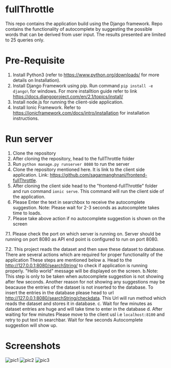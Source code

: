 # fullThrottle
This repo contains the application build using the Django framework. Repo contains the functionality of autocomplete by suggesting the possible words that can be derived from user input. The results presented are limited to 25 queries only.

# Pre-Requisite
1. Install Python3 (refer to https://www.python.org/downloads/ for more details on Installation).
2. Install Django Framework using pip. Run command `pip install -e django\` for windows. For more installtion guide refer to link https://docs.djangoproject.com/en/2.1/topics/install/ 
3. Install node.js for running the client-side application.
4. Install Ionic Framework. Refer to https://ionicframework.com/docs/intro/installation for installation instructions.

# Run server

1. Clone the repository
2. After cloning the repository, head to the fullThrottle folder
3. Run `python manage.py runserver 8080` to run the server
4. Clone the repository mentioned here. It is link to the client side application. Link: https://github.com/sagarmanghnani/frontend-fullThrottle.
5. After cloning the client side head to the "frontend-fullThrottle" folder and run command `ionic serve`. This command will run the client side of the application.
6. Please Enter the text in searchbox to receive the autocomplete suggestion.
    Note: Please wait for 2-3 seconds as autocomplete takes time to loads.
7. Please take above action if no autocomplete suggestion is shown on the screen
   
7.1. Please check the port on which server is running on. Server should be running on port 8080 as API end point is configured to run on port 8080.

7.2. This project reads the dataset and then save these dataset to database. There are several actions which are required for proper functionality of the application
These steps are mentioned below
    a. Head to the http://127.0.0.1:8080/searchString/ to check if application is running properly. "Hello world" message will be displayed on the screen.
    b.Note: This step is only to be taken when autocomplete suggestion is not showing after few seconds. 
    Another reason for not showing any suggestions may be beacause the entries of the dataset is not inserted to the database. To insert the entries in the database
    please head to url http://127.0.0.1:8080/searchString/checkdata. This Url will run method which reads the dataset and stores it in database.
    c. Wait for few minutes as dataset entries are huge and will take time to enter in the database
    d. After waiting for few minutes Please move to the client usl i.e `localhost:8100` and retry to put text in searchbar. Wait for few seconds Autocomplete suggestion will show up.
    
# Screenshots

![pic1](https://user-images.githubusercontent.com/20658754/47961357-78d35280-e02f-11e8-8e17-b480bd1348a5.PNG)
![pic2](https://user-images.githubusercontent.com/20658754/47961358-78d35280-e02f-11e8-8695-b3b14de09d59.PNG)
![pic3](https://user-images.githubusercontent.com/20658754/47961359-78d35280-e02f-11e8-9954-4369e402c3d2.PNG)
